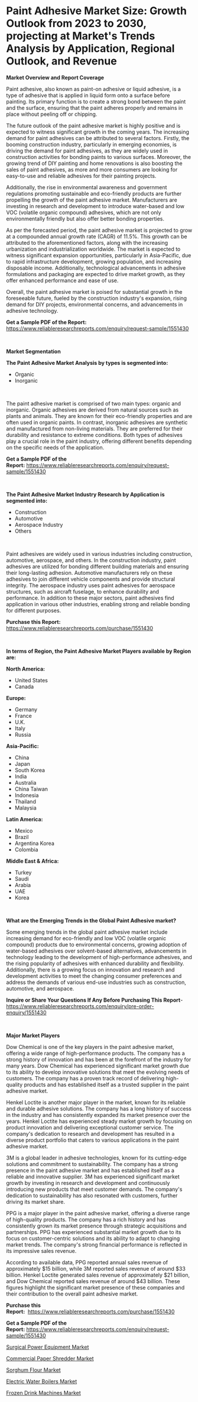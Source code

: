 <p><h1>Paint Adhesive Market Size: Growth Outlook from 2023 to 2030, projecting at Market's Trends Analysis by Application, Regional Outlook, and Revenue</h1></p><p><strong>Market Overview and Report Coverage</strong></p>
<p><p>Paint adhesive, also known as paint-on adhesive or liquid adhesive, is a type of adhesive that is applied in liquid form onto a surface before painting. Its primary function is to create a strong bond between the paint and the surface, ensuring that the paint adheres properly and remains in place without peeling off or chipping.</p><p>The future outlook of the paint adhesive market is highly positive and is expected to witness significant growth in the coming years. The increasing demand for paint adhesives can be attributed to several factors. Firstly, the booming construction industry, particularly in emerging economies, is driving the demand for paint adhesives, as they are widely used in construction activities for bonding paints to various surfaces. Moreover, the growing trend of DIY painting and home renovations is also boosting the sales of paint adhesives, as more and more consumers are looking for easy-to-use and reliable adhesives for their painting projects.</p><p>Additionally, the rise in environmental awareness and government regulations promoting sustainable and eco-friendly products are further propelling the growth of the paint adhesive market. Manufacturers are investing in research and development to introduce water-based and low VOC (volatile organic compound) adhesives, which are not only environmentally friendly but also offer better bonding properties.</p><p>As per the forecasted period, the paint adhesive market is projected to grow at a compounded annual growth rate (CAGR) of 11.5%. This growth can be attributed to the aforementioned factors, along with the increasing urbanization and industrialization worldwide. The market is expected to witness significant expansion opportunities, particularly in Asia-Pacific, due to rapid infrastructure development, growing population, and increasing disposable income. Additionally, technological advancements in adhesive formulations and packaging are expected to drive market growth, as they offer enhanced performance and ease of use.</p><p>Overall, the paint adhesive market is poised for substantial growth in the foreseeable future, fueled by the construction industry's expansion, rising demand for DIY projects, environmental concerns, and advancements in adhesive technology.</p></p>
<p><strong>Get a Sample PDF of the Report:</strong> <a href="https://www.reliableresearchreports.com/enquiry/request-sample/1551430">https://www.reliableresearchreports.com/enquiry/request-sample/1551430</a></p>
<p>&nbsp;</p>
<p><strong>Market Segmentation</strong></p>
<p><strong>The Paint Adhesive Market Analysis by types is segmented into:</strong></p>
<p><ul><li>Organic</li><li>Inorganic</li></ul></p>
<p>&nbsp;</p>
<p><p>The paint adhesive market is comprised of two main types: organic and inorganic. Organic adhesives are derived from natural sources such as plants and animals. They are known for their eco-friendly properties and are often used in organic paints. In contrast, inorganic adhesives are synthetic and manufactured from non-living materials. They are preferred for their durability and resistance to extreme conditions. Both types of adhesives play a crucial role in the paint industry, offering different benefits depending on the specific needs of the application.</p></p>
<p><strong>Get a Sample PDF of the Report:</strong>&nbsp;<a href="https://www.reliableresearchreports.com/enquiry/request-sample/1551430">https://www.reliableresearchreports.com/enquiry/request-sample/1551430</a></p>
<p>&nbsp;</p>
<p><strong>The Paint Adhesive Market Industry Research by Application is segmented into:</strong></p>
<p><ul><li>Construction</li><li>Automotive</li><li>Aerospace Industry</li><li>Others</li></ul></p>
<p>&nbsp;</p>
<p><p>Paint adhesives are widely used in various industries including construction, automotive, aerospace, and others. In the construction industry, paint adhesives are utilized for bonding different building materials and ensuring their long-lasting adhesion. Automotive manufacturers rely on these adhesives to join different vehicle components and provide structural integrity. The aerospace industry uses paint adhesives for aerospace structures, such as aircraft fuselage, to enhance durability and performance. In addition to these major sectors, paint adhesives find application in various other industries, enabling strong and reliable bonding for different purposes.</p></p>
<p><strong>Purchase this Report:</strong>&nbsp; <a href="https://www.reliableresearchreports.com/purchase/1551430">https://www.reliableresearchreports.com/purchase/1551430</a></p>
<p>&nbsp;</p>
<p><strong>In terms of Region, the Paint Adhesive Market Players available by Region are:</strong></p>
<p>
    <p> <strong> North America: </strong>
        <ul>
            <li>United States</li>
            <li>Canada</li>
        </ul>
        </p> 
    <p> <strong> Europe: </strong>
        <ul>
            <li>Germany</li>
            <li>France</li>
            <li>U.K.</li>
            <li>Italy</li>
            <li>Russia</li>
        </ul>
        </p> 
    <p> <strong> Asia-Pacific: </strong>
        <ul>
            <li>China</li>
            <li>Japan</li>
            <li>South Korea</li>
            <li>India</li>
            <li>Australia</li>
            <li>China Taiwan</li>
            <li>Indonesia</li>
            <li>Thailand</li>
            <li>Malaysia</li>
        </ul>
        </p> 
    <p> <strong> Latin America: </strong>
        <ul>
            <li>Mexico</li>
            <li>Brazil</li>
            <li>Argentina Korea</li>
            <li>Colombia</li>
        </ul>
        </p> 
    <p> <strong> Middle East & Africa: </strong>
        <ul>
            <li>Turkey</li>
            <li>Saudi</li>
            <li>Arabia</li>
            <li>UAE</li>
            <li>Korea</li>
        </ul>
    </p>
    </p>
<p>&nbsp;</p>
<p><strong>What are the Emerging Trends in the Global Paint Adhesive market?</strong></p>
<p><p>Some emerging trends in the global paint adhesive market include increasing demand for eco-friendly and low VOC (volatile organic compound) products due to environmental concerns, growing adoption of water-based adhesives over solvent-based alternatives, advancements in technology leading to the development of high-performance adhesives, and the rising popularity of adhesives with enhanced durability and flexibility. Additionally, there is a growing focus on innovation and research and development activities to meet the changing consumer preferences and address the demands of various end-use industries such as construction, automotive, and aerospace.</p></p>
<p><strong>Inquire or Share Your Questions If Any Before Purchasing This Report</strong>- <a href="https://www.reliableresearchreports.com/enquiry/pre-order-enquiry/1551430">https://www.reliableresearchreports.com/enquiry/pre-order-enquiry/1551430</a></p>
<p>&nbsp;</p>
<p><strong>Major Market Players</strong></p>
<p><p>Dow Chemical is one of the key players in the paint adhesive market, offering a wide range of high-performance products. The company has a strong history of innovation and has been at the forefront of the industry for many years. Dow Chemical has experienced significant market growth due to its ability to develop innovative solutions that meet the evolving needs of customers. The company has a proven track record of delivering high-quality products and has established itself as a trusted supplier in the paint adhesive market.</p><p>Henkel Loctite is another major player in the market, known for its reliable and durable adhesive solutions. The company has a long history of success in the industry and has consistently expanded its market presence over the years. Henkel Loctite has experienced steady market growth by focusing on product innovation and delivering exceptional customer service. The company's dedication to research and development has resulted in a diverse product portfolio that caters to various applications in the paint adhesive market.</p><p>3M is a global leader in adhesive technologies, known for its cutting-edge solutions and commitment to sustainability. The company has a strong presence in the paint adhesive market and has established itself as a reliable and innovative supplier. 3M has experienced significant market growth by investing in research and development and continuously introducing new products that meet customer demands. The company's dedication to sustainability has also resonated with customers, further driving its market share.</p><p>PPG is a major player in the paint adhesive market, offering a diverse range of high-quality products. The company has a rich history and has consistently grown its market presence through strategic acquisitions and partnerships. PPG has experienced substantial market growth due to its focus on customer-centric solutions and its ability to adapt to changing market trends. The company's strong financial performance is reflected in its impressive sales revenue.</p><p>According to available data, PPG reported annual sales revenue of approximately $15 billion, while 3M reported sales revenue of around $33 billion. Henkel Loctite generated sales revenue of approximately $21 billion, and Dow Chemical reported sales revenue of around $43 billion. These figures highlight the significant market presence of these companies and their contribution to the overall paint adhesive market.</p></p>
<p><strong>Purchase this Report:</strong>&nbsp;&nbsp;<a href="https://www.reliableresearchreports.com/purchase/1551430">https://www.reliableresearchreports.com/purchase/1551430</a></p>
<p></p>
<p><strong>Get a Sample PDF of the Report:</strong>&nbsp;<a href="https://www.reliableresearchreports.com/enquiry/request-sample/1551430">https://www.reliableresearchreports.com/enquiry/request-sample/1551430</a></p>
<p><p><a href="https://medium.com/@bethhermann2023/analyzing-surgical-power-equipment-market-global-industry-perspective-and-forecast-2023-to-2030-10e1ae0b2631">Surgical Power Equipment Market</a></p><p><a href="https://medium.com/@twilabailey2000/commercial-paper-shredder-market-comprehensive-assessment-by-type-application-and-geography-899a7a00f6f9">Commercial Paper Shredder Market</a></p><p><a href="https://medium.com/@ardithlynch1906/sorghum-flour-nbsp-market-focuses-on-market-share-size-and-projected-forecast-till-2030-abd2d78d3fbe">Sorghum Flour Market</a></p><p><a href="https://medium.com/@rosaleekoss/electric-water-boilers-market-size-cagr-trends-2024-2030-7f6b0e348595">Electric Water Boilers Market</a></p><p><a href="https://medium.com/@orphabrakus2023/frozen-drink-machines-market-trends-and-market-analysis-forecasted-for-period-2023-2030-1cb9cbfe842c">Frozen Drink Machines Market</a></p></p>